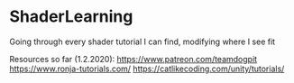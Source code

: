 # ShaderLearning
Going through every shader tutorial I can find, modifying where I see fit

Resources so far (1.2.2020):
https://www.patreon.com/teamdogpit
https://www.ronja-tutorials.com/
https://catlikecoding.com/unity/tutorials/
